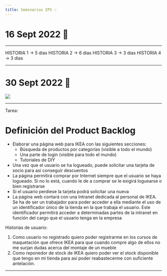 ```yaml
---
title: Seminarios IPS 💡
---
```

# 16 Sept 2022 🪫
---
HISTORIA 1 -> 5 dias
HISTORIA 2 -> 6 dias
HISTORIA 3 -> 3 dias
HISTORIA 4 -> 3 dias

---
# 30 Sept 2022 🔫
![](tarea%20seminario%202.png)

---
Tarea:
# Definición del Product Backlog

- Elaborar una página web para IKEA con las siguientes secciones:
	- Búsqueda de productos por categorías (visible a todo el mundo)
	- Una parte de login (visible para todo el mundo)
	- Tutoriales de DIY
- Una vez que el usuario se ha logueado, puede solicitar una tarjeta de socio para así conseguir descuentos
- La página permitirá comprar por Internet siempre que el usuario se haya logueado. Si no lo está, cuando le de a comprar se le exigirá loguearse o bien registrarse
- Si el usuario perdiese la tarjeta podrá solicitar una nueva
- La página web contará con una Intranet dedicada al personal de IKEA. Se ha de ser un trabajador para poder acceder a ella mediante el uso de un identificador único de la tienda en la que trabaja el usuario. Este identificador permitirá acceder a determinadas partes de la intranet en función del cargo que el usuario tenga en la empresa

Historias de usuario:

1. Como usuario no registrado quiero poder registrarme en los cursos de maquetación que ofrece IKEA para que cuando compre algo de ellos no me surjan dudas acerca del montaje de un mueble
2. Como reponedor de stock de IKEA quiero poder ver el stock disponible que tengo en mi tienda para así poder reabastecerme con suficiente antelación.

---